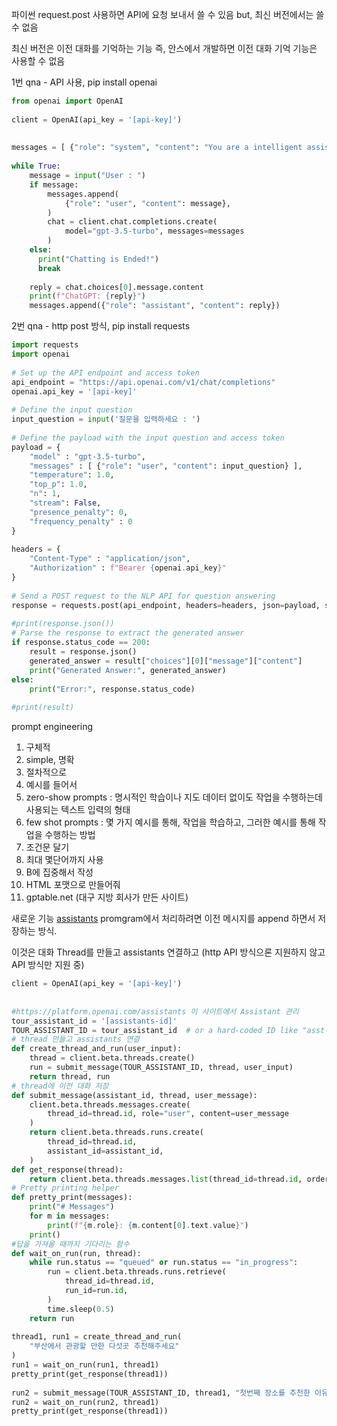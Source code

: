 
파이썬 
request.post 사용하면 API에 요청 보내서 쓸 수 있음
but, 최신 버전에서는 쓸 수 없음

최신 버전은 이전 대화를 기억하는 기능
즉, 안스에서 개발하면 이전 대화 기억 기능은 사용할 수 없음

1번 qna - API 사용, pip install openai
```python
from openai import OpenAI  
  
client = OpenAI(api_key = '[api-key]')  
  
  
messages = [ {"role": "system", "content": "You are a intelligent assistant."} ]  
  
while True:  
    message = input("User : ")  
    if message:  
        messages.append(  
            {"role": "user", "content": message},  
        )  
        chat = client.chat.completions.create(  
            model="gpt-3.5-turbo", messages=messages  
        )  
    else:  
      print("Chatting is Ended!")  
      break  
  
    reply = chat.choices[0].message.content  
    print(f"ChatGPT: {reply}")  
    messages.append({"role": "assistant", "content": reply})
```

2번 qna - http post 방식, pip install requests
```python
import requests  
import openai  
  
# Set up the API endpoint and access token  
api_endpoint = "https://api.openai.com/v1/chat/completions"  
openai.api_key = '[api-key]'  
  
# Define the input question  
input_question = input('질문을 입력하세요 : ')  
  
# Define the payload with the input question and access token  
payload = {  
    "model" : "gpt-3.5-turbo",  
    "messages" : [ {"role": "user", "content": input_question} ],  
    "temperature": 1.0,  
    "top_p": 1.0,  
    "n": 1,  
    "stream": False,  
    "presence_penalty": 0,  
    "frequency_penalty" : 0  
}  
  
headers = {  
    "Content-Type" : "application/json",  
    "Authorization" : f"Bearer {openai.api_key}"  
}  
  
# Send a POST request to the NLP API for question answering  
response = requests.post(api_endpoint, headers=headers, json=payload, stream = False)  
  
#print(response.json())  
# Parse the response to extract the generated answer  
if response.status_code == 200:  
    result = response.json()  
    generated_answer = result["choices"][0]["message"]["content"]  
    print("Generated Answer:", generated_answer)  
else:  
    print("Error:", response.status_code)  
  
#print(result)
```


prompt engineering
1. 구체적
2. simple, 명확
3.  절차적으로
4. 예시를 들어서
5. zero-show prompts : 
	명시적인 학습이나 지도 데이터 없이도 작업을 수행하는데 사용되는 텍스트 입력의 형태
6. few shot prompts : 
	몇 가지 예시를 통해, 작업을 학습하고, 그러한 예시를 통해 작업을 수행하는 방법
7. 조건문 달기
8. 최대 몇단어까지 사용
9. B에 집중해서 작성
10. HTML 포맷으로 만들어줘
11. gptable.net (대구 지방 회사가 만든 사이트)


새로운 기능 [assistants]([https://platform.openai.com/assistants](https://platform.openai.com/assistants)) 
promgram에서 처리하려면 이전 메시지를 append 하면서 저장하는 방식.

이것은 대화 Thread를 만들고 assistants 연결하고 
(http API 방식으론 지원하지 않고 API 방식만 지원 중)
```python
client = OpenAI(api_key = '[api-key]')  
  
  
#https://platform.openai.com/assistants 이 사이트에서 Assistant 관리  
tour_assistant_id = '[assistants-id]'  
TOUR_ASSISTANT_ID = tour_assistant_id  # or a hard-coded ID like "asst-..."
# thread 만들고 assistants 연결
def create_thread_and_run(user_input):  
    thread = client.beta.threads.create()  
    run = submit_message(TOUR_ASSISTANT_ID, thread, user_input)  
    return thread, run
# thread에 이전 대화 저장
def submit_message(assistant_id, thread, user_message):  
    client.beta.threads.messages.create(  
        thread_id=thread.id, role="user", content=user_message  
    )  
    return client.beta.threads.runs.create(  
        thread_id=thread.id,  
        assistant_id=assistant_id,  
    )
def get_response(thread):  
    return client.beta.threads.messages.list(thread_id=thread.id, order="asc")  
# Pretty printing helper  
def pretty_print(messages):  
    print("# Messages")  
    for m in messages:  
        print(f"{m.role}: {m.content[0].text.value}")  
    print()  
#답을 가져올 때까지 기다리는 함수  
def wait_on_run(run, thread):  
    while run.status == "queued" or run.status == "in_progress":  
        run = client.beta.threads.runs.retrieve(  
            thread_id=thread.id,  
            run_id=run.id,  
        )  
        time.sleep(0.5)  
    return run  
  
thread1, run1 = create_thread_and_run(  
    "부산에서 관광할 만한 다섯곳 추천해주세요"  
)  
run1 = wait_on_run(run1, thread1)  
pretty_print(get_response(thread1))  
  
run2 = submit_message(TOUR_ASSISTANT_ID, thread1, "첫번째 장소를 추천한 이유는?")  
run2 = wait_on_run(run2, thread1)  
pretty_print(get_response(thread1))
```

